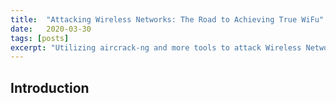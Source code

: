 ```yaml
---
title:  "Attacking Wireless Networks: The Road to Achieving True WiFu"
date:   2020-03-30
tags: [posts]
excerpt: "Utilizing aircrack-ng and more tools to attack Wireless Networks"
---
```

## Introduction
